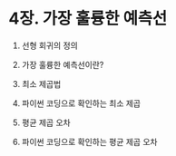 # 4장. 가장 훌륭한 예측선

1. 선형 회귀의 정의

2. 가장 훌륭한 예측선이란?

3. 최소 제곱법

4. 파이썬 코딩으로 확인하는 최소 제곱

5. 평균 제곱 오차

6. 파이썬 코딩으로 확인하는 평균 제곱 오차
